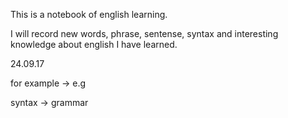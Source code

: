 This is a notebook of english learning.

I will record new words, phrase, sentense, syntax and interesting knowledge about english I have learned.

24.09.17

for example -> e.g

syntax -> grammar